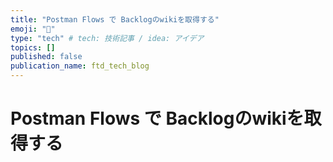 ```yaml
---
title: "Postman Flows で Backlogのwikiを取得する"
emoji: "👻"
type: "tech" # tech: 技術記事 / idea: アイデア
topics: []
published: false
publication_name: ftd_tech_blog
---
```

# Postman Flows で Backlogのwikiを取得する
